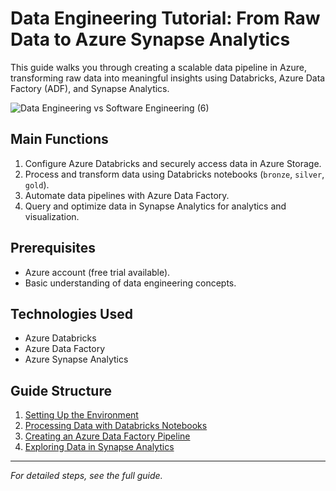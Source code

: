 # Data Engineering Tutorial: From Raw Data to Azure Synapse Analytics

This guide walks you through creating a scalable data pipeline in Azure, transforming raw data into meaningful insights using Databricks, Azure Data Factory (ADF), and Synapse Analytics.

![Data Engineering vs Software Engineering (6)](https://github.com/user-attachments/assets/bdadd2e0-89be-4683-b53b-fe331be6f6bf)

## **Main Functions**

1. Configure Azure Databricks and securely access data in Azure Storage.
2. Process and transform data using Databricks notebooks (`bronze`, `silver`, `gold`).
3. Automate data pipelines with Azure Data Factory.
4. Query and optimize data in Synapse Analytics for analytics and visualization.

## **Prerequisites**
- Azure account (free trial available).
- Basic understanding of data engineering concepts.

## **Technologies Used**
- Azure Databricks
- Azure Data Factory
- Azure Synapse Analytics

## **Guide Structure**

1. [Setting Up the Environment](#setting-up-the-environment)
2. [Processing Data with Databricks Notebooks](#processing-data-with-databricks-notebooks)
3. [Creating an Azure Data Factory Pipeline](#creating-an-azure-data-factory-pipeline)
4. [Exploring Data in Synapse Analytics](#exploring-data-in-synapse-analytics)

---

*For detailed steps, see the full guide.*
